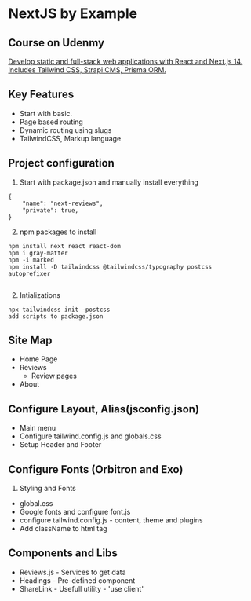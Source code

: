 # NextJS by Example

## Course on Udenmy

[Develop static and full-stack web applications with React and Next.js 14. Includes Tailwind CSS, Strapi CMS, Prisma ORM.
](https://www.udemy.com/course/nextjs-by-example)

## Key Features

- Start with basic.
- Page based routing
- Dynamic routing using slugs
- TailwindCSS, Markup language

## Project configuration

1. Start with package.json and manually install everything

```
{
    "name": "next-reviews",
    "private": true,
}
```

2. npm packages to install

```
npm install next react react-dom
npm i gray-matter
npm -i marked
npm install -D tailwindcss @tailwindcss/typography postcss autoprefixer


```

2. Intializations

```
npx tailwindcss init -postcss
add scripts to package.json
```

## Site Map

- Home Page
- Reviews
  - Review pages
- About

## Configure Layout, Alias(jsconfig.json)

- Main menu
- Configure tailwind.config.js and globals.css
- Setup Header and Footer

## Configure Fonts (Orbitron and Exo)

1. Styling and Fonts

- global.css
- Google fonts and configure font.js
- configure tailwind.config.js - content, theme and plugins
- Add className to html tag

## Components and Libs

- Reviews.js - Services to get data
- Headings - Pre-defined component
- ShareLink - Usefull utility - 'use client'

